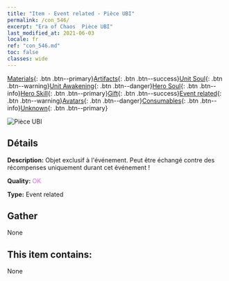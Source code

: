 ```yaml
---
title: "Item - Event related - Pièce UBI"
permalink: /con_546/
excerpt: "Era of Chaos  Pièce UBI"
last_modified_at: 2021-06-03
locale: fr
ref: "con_546.md"
toc: false
classes: wide
---
```

 [Materials](/ItemsFR/){: .btn .btn--primary}[Artifacts](/ItemsFR/Artifacts/){: .btn .btn--success}[Unit Soul](/ItemsFR/UnitSoul/){: .btn .btn--warning}[Unit Awakening](/ItemsFR/UnitAwakening/){: .btn .btn--danger}[Hero Soul](/ItemsFR/HeroSoul/){: .btn .btn--info}[Hero Skill](/ItemsFR/HeroSkill/){: .btn .btn--primary}[Gift](/ItemsFR/Gift/){: .btn .btn--success}[Event related](/ItemsFR/Events/){: .btn .btn--warning}[Avatars](/ItemsFR/Avatars/){: .btn .btn--danger}[Consumables](/ItemsFR/Consumables/){: .btn .btn--info}[Unknown](/ItemsFR/Unknown/){: .btn .btn--primary}

 ![Pièce UBI](/images/t/i_10032.png)

## Détails
 **Description:** Objet exclusif à l'événement. Peut être échangé contre des récompenses uniquement durant cet événement !

 **Quality:** <span style="color: #DA70D6">OK</span>

 **Type:** Event related

## Gather

  None

## This item contains:

  None

